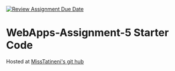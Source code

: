 [![Review Assignment Due Date](https://classroom.github.com/assets/deadline-readme-button-24ddc0f5d75046c5622901739e7c5dd533143b0c8e959d652212380cedb1ea36.svg)](https://classroom.github.com/a/7kKA03Up)
# WebApps-Assignment-5 Starter Code
Hosted at [MissTatineni's git hub](https://44-563-webapps-f23.github.io/44563-webapps-f23-assignment5-MissTatineni/cities.html)

